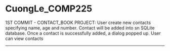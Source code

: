 CuongLe_COMP225
===============

 1ST COMMIT - CONTACT_BOOK PROJECT:
 User create new contacts specifying name, age and number. Contact will be added into sn SQLite database. 
 Once a contact is successfully added, a dialog popped up.
 User can view contacts
 
------
